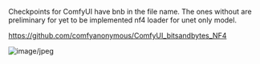 Checkpoints for ComfyUI have bnb in the file name. The ones without are preliminary for yet to be implemented nf4 loader for unet only model.

https://github.com/comfyanonymous/ComfyUI_bitsandbytes_NF4


![image/jpeg](https://cdn-uploads.huggingface.co/production/uploads/64159ad9986557e8cac2e333/H2SXUxrge8zDlxv_MLUa-.jpeg)
